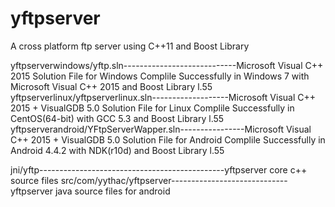 # yftpserver

A cross platform ftp server using C++11 and Boost Library

yftpserverwindows/yftp.sln----------------------------Microsoft Visual C++ 2015 Solution File for Windows
                                Complile Successfully in Windows 7 with Microsoft Visual C++ 2015 and Boost Library l.55
yftpserverlinux/yftpserverlinux.sln-------------------Microsoft Visual C++ 2015 + VisualGDB 5.0 Solution File for Linux
                                Complile Successfully in CentOS(64-bit) with GCC 5.3 and Boost Library l.55
yftpserverandroid/YFtpServerWapper.sln----------------Microsoft Visual C++ 2015 + VisualGDB 5.0 Solution File for Android
                                Complile Successfully in Android 4.4.2 with NDK(r10d) and Boost Library l.55

jni/yftp----------------------------------------------yftpserver core c++ source files
src/com/yythac/yftpserver-----------------------------yftpserver java source files for android




